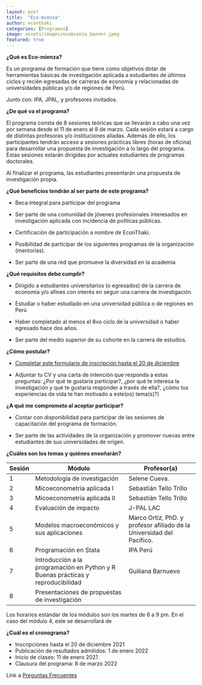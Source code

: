 ```yaml
---
layout: post
title:  "Eco-mienza"
author: econthaki
categories: [Programas]
image: assets/images/ecomienza_banner.jpeg
featured: true
---
```




**¿Qué es Eco-mienza?**

Es un programa de formación que tiene como objetivos dotar de herramientas básicas de investigación aplicada a estudiantes de últimos ciclos y recién egresadas de carreras de economía y relacionadas de universidades públicas y/o de regiones de Perú. 

Junto con: IPA, JPAL, y profesores invitados.

**¿De qué va el programa?**

El programa consta de 8 sesiones teóricas que se llevarán a cabo una vez por semana desde el 11 de enero al 8 de marzo. Cada sesión estará a cargo de distintas profesoras y/o instituciones aliadas. Además de ello, los participantes tendrán acceso a sesiones prácticas libres (horas de oficina) para desarrollar una propuesta de investigación a lo largo del programa. Estas sesiones estarán dirigidas por actuales estudiantes de programas doctorales. 

Al finalizar el programa, las estudiantes presentarán una propuesta de investigación propia. 

**¿Qué beneficios tendrán al ser parte de este programa?**

- Beca integral para participar del programa

- Ser parte de una comunidad de jóvenes profesionales interesados en investigación aplicada con incidencia de políticas públicas. 

- Certificación de participación a nombre de EconThaki.

- Posibilidad de participar de los siguientes programas de la organización (mentorías).

- Ser parte de una red que promueve la diversidad en la academia

 

**¿Qué requisitos debo cumplir?**

- Dirigido a estudiantes universitarios (o egresados) de la carrera de economía y/o afines con interés en seguir una carrera de investigación. 

- Estudiar o haber estudiado en una universidad pública o de regiones en Perú

- Haber completado al menos el 8vo ciclo de la universidad o haber egresado hace dos años.

- Ser parte del medio superior de su cohorte en la carrera de estudios.

**¿Cómo postular?**

- [Completar este formulario de inscripción hasta el 20 de diciembre](https://docs.google.com/forms/d/e/1FAIpQLScv75oLKGh6wIar_BCClp8q2HTMr9v1t8DxraSLmqiIgWZg2w/viewform)

- Adjuntar tu CV y una carta de intención que responda a estas preguntas: ¿Por qué te gustaría participar?, ¿por qué te interesa la investigación y qué te gustaría responder a través de ella?, ¿cómo tus experiencias de vida te han motivado a este(os) tema(s)?)

**¿A qué me comprometo al aceptar participar?**

- Contar con disponibilidad para participar de las sesiones de capacitación del programa de formación. 

- Ser parte de las actividades de la organización y promover nuevas entre estudiantes de sus universidades de orígen. 

**¿Cuáles son los temas y quiénes enseñarán?**

 

| Sesión | Módulo                                                                      	  | Profesor(a)                   |
|--------|-----------------------------------------------------------------------------------|------------------------------------------------------------------------|
| 1      | Metodología de investigación                                                      | Selene Cueva.                                                          |
| 2      | Micoeconometría aplicada I                                                        | Sebastián Tello Trillo                                                 |
| 3      | Micoeconometría aplicada II                                                       | Sebastián Tello Trillo                                                 |
| 4      | Evaluación de impacto                                                             | J-PAL LAC                                                              |
| 5      | Modelos macroeconómicos y sus aplicaciones                                        | Marco Ortiz, PhD. y profesor afiliado de la Universidad del Pacífico.  |
| 6      | Programación en Stata                                                             | IPA Perú                                                               |
| 7      | Introducción a la programación en Python y R  Buenas prácticas y reproducibilidad | Guiliana Barnuevo                                                      |
| 8      | Presentaciones de propuestas de investigación                                     |                                                                        |


Los horarios estándar de los módulos son los martes de 6 a 9 pm. En el caso del módulo 4, este se desarrollará de 

**¿Cuál es el cronograma?**



* Inscripciones hasta el 20 de diciembre 2021
* Publicación de resultados admitidos: 1 de enero 2022
* Inicio de clases: 11 de enero 2021
* Clausura del programa: 8 de marzo 2022


Link a  [Preguntas Frecuentes][pregfreq-link]

[pregfreq-link]:   https://econthaki.github.io/recursos/2021/01/06/pregfreq.html

